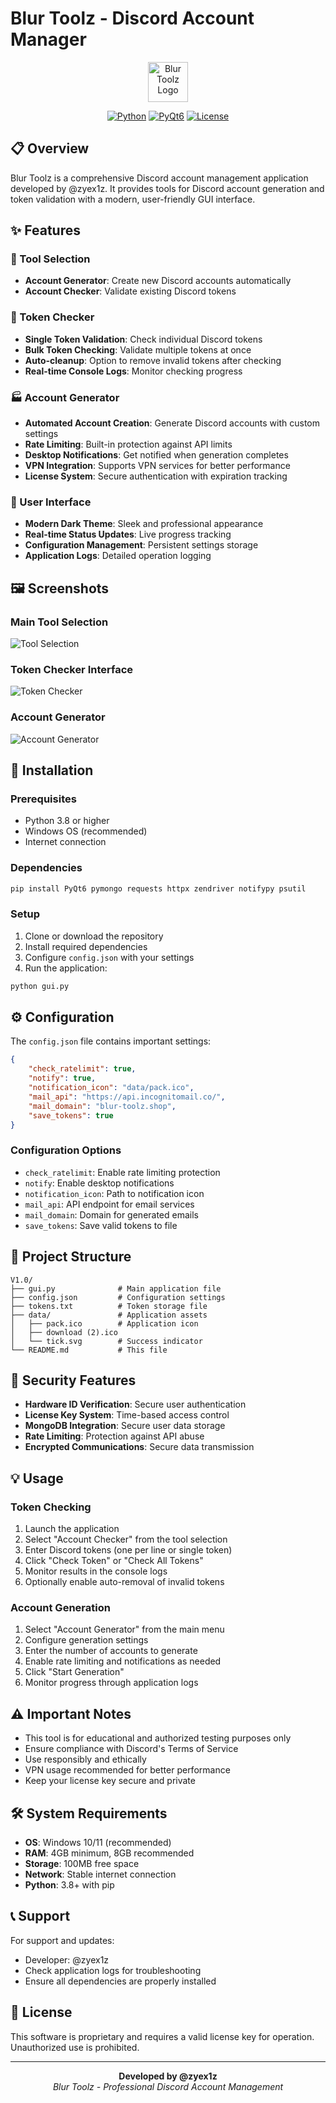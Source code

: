 # Blur Toolz - Discord Account Manager

<div align="center">
  <img src="data/pack.ico" alt="Blur Toolz Logo" width="64" height="64">
  
  [![Python](https://img.shields.io/badge/Python-3.8+-blue.svg)](https://python.org)
  [![PyQt6](https://img.shields.io/badge/PyQt6-GUI-green.svg)](https://pypi.org/project/PyQt6/)
  [![License](https://img.shields.io/badge/License-Private-red.svg)]()
</div>

## 📋 Overview

Blur Toolz is a comprehensive Discord account management application developed by @zyex1z. It provides tools for Discord account generation and token validation with a modern, user-friendly GUI interface.

## ✨ Features

### 🔧 Tool Selection
- **Account Generator**: Create new Discord accounts automatically
- **Account Checker**: Validate existing Discord tokens

### 🎯 Token Checker
- **Single Token Validation**: Check individual Discord tokens
- **Bulk Token Checking**: Validate multiple tokens at once
- **Auto-cleanup**: Option to remove invalid tokens after checking
- **Real-time Console Logs**: Monitor checking progress

### 🏭 Account Generator
- **Automated Account Creation**: Generate Discord accounts with custom settings
- **Rate Limiting**: Built-in protection against API limits
- **Desktop Notifications**: Get notified when generation completes
- **VPN Integration**: Supports VPN services for better performance
- **License System**: Secure authentication with expiration tracking

### 🎨 User Interface
- **Modern Dark Theme**: Sleek and professional appearance
- **Real-time Status Updates**: Live progress tracking
- **Configuration Management**: Persistent settings storage
- **Application Logs**: Detailed operation logging

## 🖼️ Screenshots

### Main Tool Selection
![Tool Selection](https://via.placeholder.com/600x400/2b2b2b/ffffff?text=Select+Tool+Interface)

### Token Checker Interface
![Token Checker](https://via.placeholder.com/600x400/2b2b2b/ffffff?text=Token+Checker+Interface)

### Account Generator
![Account Generator](https://via.placeholder.com/600x400/2b2b2b/ffffff?text=Account+Generator+Interface)

## 🚀 Installation

### Prerequisites
- Python 3.8 or higher
- Windows OS (recommended)
- Internet connection

### Dependencies
```bash
pip install PyQt6 pymongo requests httpx zendriver notifypy psutil
```

### Setup
1. Clone or download the repository
2. Install required dependencies
3. Configure `config.json` with your settings
4. Run the application:
```bash
python gui.py
```

## ⚙️ Configuration

The `config.json` file contains important settings:

```json
{
    "check_ratelimit": true,
    "notify": true,
    "notification_icon": "data/pack.ico",
    "mail_api": "https://api.incognitomail.co/",
    "mail_domain": "blur-toolz.shop",
    "save_tokens": true
}
```

### Configuration Options
- `check_ratelimit`: Enable rate limiting protection
- `notify`: Enable desktop notifications
- `notification_icon`: Path to notification icon
- `mail_api`: API endpoint for email services
- `mail_domain`: Domain for generated emails
- `save_tokens`: Save valid tokens to file

## 📁 Project Structure

```
V1.0/
├── gui.py              # Main application file
├── config.json         # Configuration settings
├── tokens.txt          # Token storage file
├── data/               # Application assets
│   ├── pack.ico        # Application icon
│   ├── download (2).ico
│   └── tick.svg        # Success indicator
└── README.md           # This file
```

## 🔐 Security Features

- **Hardware ID Verification**: Secure user authentication
- **License Key System**: Time-based access control
- **MongoDB Integration**: Secure user data storage
- **Rate Limiting**: Protection against API abuse
- **Encrypted Communications**: Secure data transmission

## 💡 Usage

### Token Checking
1. Launch the application
2. Select "Account Checker" from the tool selection
3. Enter Discord tokens (one per line or single token)
4. Click "Check Token" or "Check All Tokens"
5. Monitor results in the console logs
6. Optionally enable auto-removal of invalid tokens

### Account Generation
1. Select "Account Generator" from the main menu
2. Configure generation settings
3. Enter the number of accounts to generate
4. Enable rate limiting and notifications as needed
5. Click "Start Generation"
6. Monitor progress through application logs

## ⚠️ Important Notes

- This tool is for educational and authorized testing purposes only
- Ensure compliance with Discord's Terms of Service
- Use responsibly and ethically
- VPN usage recommended for better performance
- Keep your license key secure and private

## 🛠️ System Requirements

- **OS**: Windows 10/11 (recommended)
- **RAM**: 4GB minimum, 8GB recommended
- **Storage**: 100MB free space
- **Network**: Stable internet connection
- **Python**: 3.8+ with pip

## 📞 Support

For support and updates:
- Developer: @zyex1z
- Check application logs for troubleshooting
- Ensure all dependencies are properly installed

## 📄 License

This software is proprietary and requires a valid license key for operation. Unauthorized use is prohibited.

---

<div align="center">
  <strong>Developed by @zyex1z</strong><br>
  <em>Blur Toolz - Professional Discord Account Management</em>
</div>
